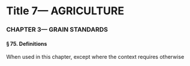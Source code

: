 
# Title 7— AGRICULTURE
### CHAPTER 3— GRAIN STANDARDS
#### § 75. Definitions

When used in this chapter, except where the context requires otherwise
